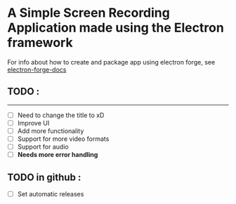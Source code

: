 # A Simple Screen Recording Application made using the Electron framework

For info about how to create and package app using electron forge, see [electron-forge-docs](https://github.com/electron-forge/electron-forge-docs)

## TODO :
<hr>

- [ ] Need to change the title to xD
- [ ] Improve UI
- [ ] Add more functionality
- [ ] Support for more video formats
- [ ] Support for audio
- [ ] **Needs more error handling**

## TODO in github : 
- [ ] Set automatic releases